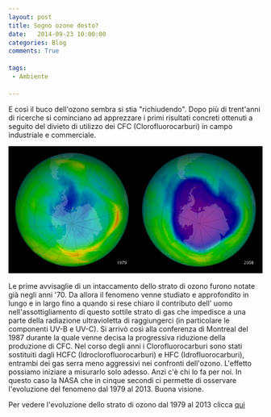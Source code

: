 ```yaml
---
layout: post
title: Sogno ozone desto?
date:   2014-09-23 10:00:00
categories: Blog
comments: True

tags:
 - Ambiente

---
```



E così il buco dell'ozono sembra si stia "richiudendo". Dopo più di trent'anni di ricerche
si cominciano ad apprezzare i primi risultati concreti ottenuti a seguito del divieto di utilizzo 
dei CFC (Clorofluorocarburi) in campo industriale e commerciale.

![Ozono](/assets/ozone_1979-2008.png)

Le prime avvisaglie di un intaccamento dello strato di ozono furono notate già negli anni '70. Da allora 
il fenomeno venne studiato e approfondito in lungo e in largo fino a quando si rese chiaro il contributo dell'
uomo nell'assottigliamento di questo sottile strato di gas che impedisce a una parte della radiazione 
ultravioletta di raggiungerci (in particolare le componenti UV-B e UV-C). Si arrivò così alla conferenza di Montreal
del 1987 durante la quale venne decisa la progressiva riduzione della produzione di CFC.
Nel corso degli anni i Clorofluorocarburi sono stati sostituiti dagli HCFC (Idroclorofluorocarburi) e HFC (Idrofluorocarburi), 
entrambi dei gas serra meno aggressivi nei confronti dell'ozono. L'effetto possiamo iniziare a misurarlo solo adesso.
Anzi c'è chi lo fa per noi. In questo caso la NASA che in cinque secondi ci permette di osservare l'evoluzione 
del fenomeno dal 1979 al 2013. Buona visione.

Per vedere l'evoluzione dello strato di ozono dal 1979 al 2013 clicca [quì](http://ozonewatch.gsfc.nasa.gov/ozone_maps/movies/OZONE_D1979-09%25P1Y_G%5e1280X720.MMERRA_LSH.mp4)


